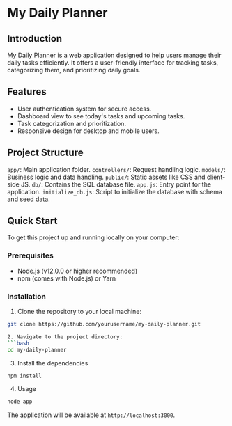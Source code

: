 # My Daily Planner

## Introduction
My Daily Planner is a web application designed to help users manage their daily tasks efficiently. It offers a user-friendly interface for tracking tasks, categorizing them, and prioritizing daily goals.

## Features
- User authentication system for secure access.
- Dashboard view to see today's tasks and upcoming tasks.
- Task categorization and prioritization.
- Responsive design for desktop and mobile users.

## Project Structure
`app/`: Main application folder.
`controllers/`: Request handling logic.
`models/`: Business logic and data handling.
`public/`: Static assets like CSS and client-side JS.
`db/`: Contains the SQL database file.
`app.js`: Entry point for the application.
`initialize_db.js`: Script to initialize the database with schema and seed data.

## Quick Start
To get this project up and running locally on your computer:

### Prerequisites
- Node.js (v12.0.0 or higher recommended)
- npm (comes with Node.js) or Yarn

### Installation
1. Clone the repository to your local machine:
```bash
git clone https://github.com/yourusername/my-daily-planner.git

2. Navigate to the project directory:
```bash
cd my-daily-planner
```

3. Install the dependencies
```bash
npm install
```

4. Usage
```bash
node app
```

The application will be available at `http://localhost:3000`.
